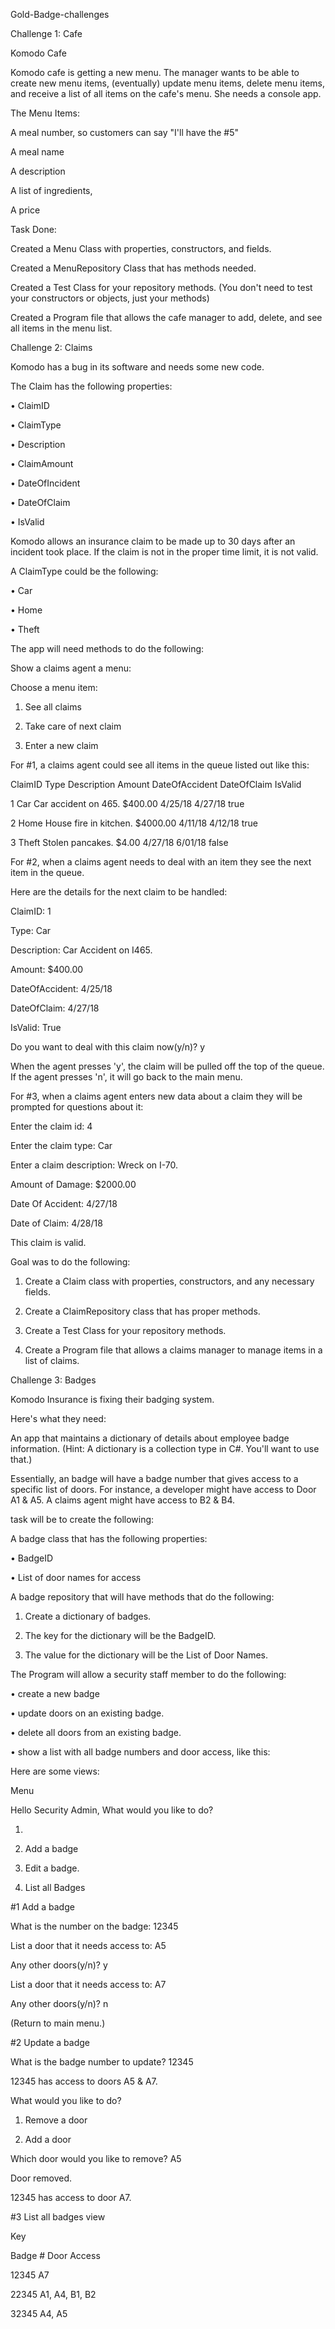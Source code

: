 Gold-Badge-challenges


Challenge 1: Cafe


Komodo Cafe


Komodo cafe is getting a new menu. The manager wants to be able to create new menu items, (eventually) update menu items, delete menu items, and receive a list of all items on the cafe's menu. She needs a console app.

The Menu Items:

A meal number, so customers can say "I'll have the #5"

A meal name

A description

A list of ingredients,

A price

Task Done:

Created a Menu Class with properties, constructors, and fields.

Created a MenuRepository Class that has methods needed.

Created a Test Class for your repository methods. (You don't need to test your constructors or objects, just your methods)

Created a Program file that allows the cafe manager to add, delete, and see all items in the menu list.


Challenge 2: Claims

Komodo has a bug in its software and needs some new code.

The Claim has the following properties:

•	ClaimID

•	ClaimType

•	Description

•	ClaimAmount

•	DateOfIncident

•	DateOfClaim

•	IsValid

Komodo allows an insurance claim to be made up to 30 days after an incident took place. If the claim is not in the proper time limit, it is not valid.

A ClaimType could be the following:

•	Car

•	Home

•	Theft



The app will need methods to do the following:

Show a claims agent a menu:

Choose a menu item:

1. See all claims

2. Take care of next claim

3. Enter a new claim

For #1, a claims agent could see all items in the queue listed out like this:

ClaimID	Type	Description	Amount	DateOfAccident	DateOfClaim	IsValid

1	Car	Car accident on 465.	$400.00	4/25/18	4/27/18	true

2	Home	House fire in kitchen.	$4000.00	4/11/18	4/12/18	true

3	Theft	Stolen pancakes.	$4.00	4/27/18	6/01/18	false

For #2, when a claims agent needs to deal with an item they see the next item in the queue.

Here are the details for the next claim to be handled:

ClaimID: 1

Type: Car

Description: Car Accident on I465.

Amount: $400.00

DateOfAccident: 4/25/18

DateOfClaim: 4/27/18

IsValid: True


Do you want to deal with this claim now(y/n)? y

When the agent presses 'y', the claim will be pulled off the top of the queue. If the agent presses 'n', it will go back to the main menu.


For #3, when a claims agent enters new data about a claim they will be prompted for questions about it:

Enter the claim id: 4

Enter the claim type: Car

Enter a claim description: Wreck on I-70.

Amount of Damage: $2000.00

Date Of Accident: 4/27/18

Date of Claim: 4/28/18

This claim is valid.



Goal was to do the following:


1. Create a Claim class with properties, constructors, and any necessary fields.

2. Create a ClaimRepository class that has proper methods.

3. Create a Test Class for your repository methods.

4. Create a Program file that allows a claims manager to manage items in a list of claims.



Challenge 3: Badges

Komodo Insurance is fixing their badging system.

Here's what they need:

An app that maintains a dictionary of details about employee badge information. (Hint: A dictionary is a collection type in C#. You'll want to use that.)

Essentially, an badge will have a badge number that gives access to a specific list of doors. For instance, a developer might have access to Door A1 & A5. A claims agent might 
have access to B2 & B4.

task will be to create the following:

A badge class that has the following properties:

•	BadgeID

•	List of door names for access

A badge repository that will have methods that do the following:

1.	Create a dictionary of badges.

2.	The key for the dictionary will be the BadgeID.

3.	The value for the dictionary will be the List of Door Names.



The Program will allow a security staff member to do the following:

•	create a new badge

•	update doors on an existing badge.

•	delete all doors from an existing badge.

•	show a list with all badge numbers and door access, like this:

Here are some views:

Menu

Hello Security Admin, What would you like to do?

1.	

1.	Add a badge

2.	Edit a badge.

3.	List all Badges

#1 Add a badge

What is the number on the badge: 12345

List a door that it needs access to: A5

Any other doors(y/n)? y

List a door that it needs access to: A7

Any other doors(y/n)? n

(Return to main menu.)

#2 Update a badge

What is the badge number to update? 12345

12345 has access to doors A5 & A7.

What would you like to do?

1.	Remove a door

2.	Add a door

Which door would you like to remove? A5

Door removed.

12345 has access to door A7.
 
#3 List all badges view

Key	

Badge #	Door Access

12345	A7

22345	A1, A4, B1, B2

32345	A4, A5




